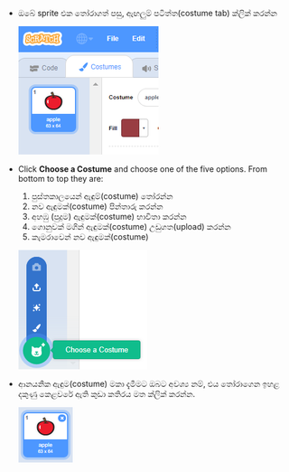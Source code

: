 - ඔබේ sprite එක තෝරාගත් පසු, ඇඟලුම් පටිත්ත(costume tab) ක්ලික් කරන්න
    
    ![ඇඳුම් පටිත්ත(costume tab)](images/costumes_tab.png)

- Click **Choose a Costume** and choose one of the five options. From bottom to top they are:
    
    1. පුස්තකාලයෙන් ඇඳුම්(costume) තෝරන්න
    2. නව ඇඳුමක්(costume) පින්තාරු කරන්න
    3. අහඹු (පුදුම) ඇඳුමක්(costume) භාවිතා කරන්න
    4. ගොනුවක් මගින් ඇඳුමක්(costume) උඩුගත(upload) කරන්න
    5. කැමරාවෙන් නව ඇඳුමක්(costume)
    
    ![ස්ථානය තෝරන්න](images/choose_location.png)

- ආනයනික ඇඳුම(costume) මකා දැමීමට ඔබට අවශ්‍ය නම්, එය තෝරාගෙන ඉහළ දකුණු කෙළවරේ ඇති කුඩා කතිරය මත ක්ලික් කරන්න.
    
    ![ඇඳුම(costume) මකන්න](images/delete_costume.png)